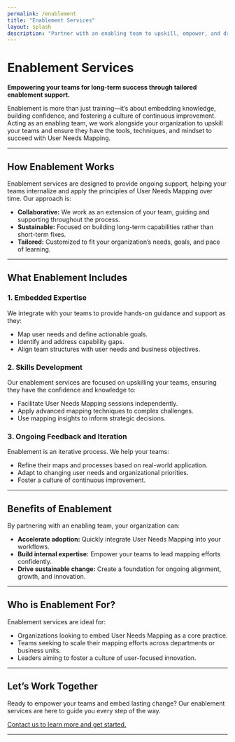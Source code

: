 ```yaml
---
permalink: /enablement
title: "Enablement Services"
layout: splash
description: "Partner with an enabling team to upskill, empower, and drive sustainable change through User Needs Mapping."
---
```


# Enablement Services

**Empowering your teams for long-term success through tailored enablement support.**

Enablement is more than just training—it’s about embedding knowledge, building confidence, and fostering a culture of continuous improvement. Acting as an enabling team, we work alongside your organization to upskill your teams and ensure they have the tools, techniques, and mindset to succeed with User Needs Mapping.

---

## How Enablement Works

Enablement services are designed to provide ongoing support, helping your teams internalize and apply the principles of User Needs Mapping over time. Our approach is:

- **Collaborative:** We work as an extension of your team, guiding and supporting throughout the process.
- **Sustainable:** Focused on building long-term capabilities rather than short-term fixes.
- **Tailored:** Customized to fit your organization’s needs, goals, and pace of learning.

---

## What Enablement Includes

### 1. Embedded Expertise

We integrate with your teams to provide hands-on guidance and support as they:
- Map user needs and define actionable goals.
- Identify and address capability gaps.
- Align team structures with user needs and business objectives.

### 2. Skills Development

Our enablement services are focused on upskilling your teams, ensuring they have the confidence and knowledge to:
- Facilitate User Needs Mapping sessions independently.
- Apply advanced mapping techniques to complex challenges.
- Use mapping insights to inform strategic decisions.

### 3. Ongoing Feedback and Iteration

Enablement is an iterative process. We help your teams:
- Refine their maps and processes based on real-world application.
- Adapt to changing user needs and organizational priorities.
- Foster a culture of continuous improvement.

---

## Benefits of Enablement

By partnering with an enabling team, your organization can:
- **Accelerate adoption:** Quickly integrate User Needs Mapping into your workflows.
- **Build internal expertise:** Empower your teams to lead mapping efforts confidently.
- **Drive sustainable change:** Create a foundation for ongoing alignment, growth, and innovation.

---

## Who is Enablement For?

Enablement services are ideal for:
- Organizations looking to embed User Needs Mapping as a core practice.
- Teams seeking to scale their mapping efforts across departments or business units.
- Leaders aiming to foster a culture of user-focused innovation.

---

## Let’s Work Together

Ready to empower your teams and embed lasting change? Our enablement services are here to guide you every step of the way.

[Contact us to learn more and get started.](/contact)

---

